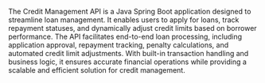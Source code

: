 The Credit Management API is a Java Spring Boot application designed to streamline loan management. It enables users to apply for loans, track repayment statuses, and dynamically adjust credit limits based on borrower performance. The API facilitates end-to-end loan processing, including application approval, repayment tracking, penalty calculations, and automated credit limit adjustments. With built-in transaction handling and business logic, it ensures accurate financial operations while providing a scalable and efficient solution for credit management.
